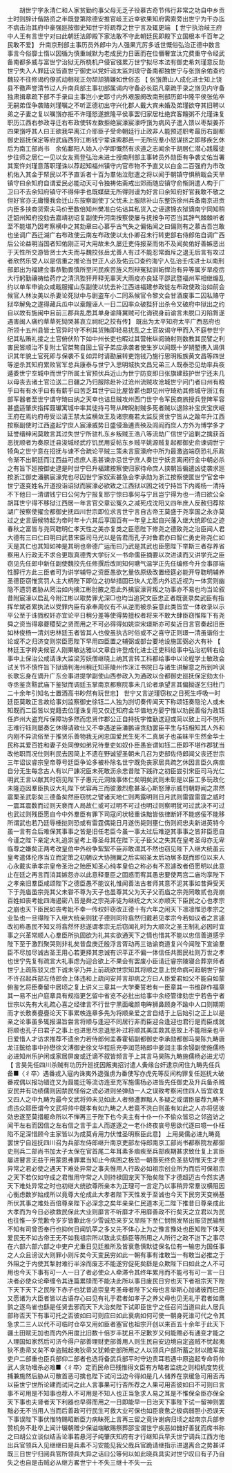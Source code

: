 <!-- { "loadSidebar": true } -->
　　胡世宁字永清仁和人家贫勤约事父母无乏子役慕古奇节伟行非常之功自中乡贡士时则辞计偕路资之半既登第除德安推官岐王近幸欲果知府需索旁出世宁为干办迄不病击治其府中豪强廵按御史知世宁将疏荐之世宁言及辄更端 【 世宁执治岐王府中人王有言世宁对曰此朝廷法即殿下家法敢不守此朝廷民即殿下立国根本千百年之民敢不爱】 升南京刑部主事历员外郎中为人强果亢厉多诋世慨俗弘治正德中数言事言今俗靡士惰以因循为慎重缄默为老成民力日匮而在位僭奢宜汰宂费重守令经武备南都多威与富世宁治狱无所桡机户侵官镪累万世宁拟尽本法有御史希刘瑾意反劾世宁失入人罪廷议皆直世宁御史以党奸诎太监刘琅守备南都独世宁与张嵿余佑查约魏较不往修谒约僚贰动相规正勿颉颃猜嫌如世俗态 【 张嵿萧山人成化进士知上饶县不徼声誉清节过人升南兵部主事初部属谒内守备必长跽凡章疏手录之嵿见内守备独肃揖章疏下部不手录曰主事岂小史耶寸内外艰服阕改南刑部历郎中隆平侯张佑卒无嗣弟侄争袭赂刘瑾嘱之不听正德初出守兴化郡人戴大宾未婚及弟瑾欲夺其旧聘以弟之子妻之复以嘱嵿亦拒不许瑾怒遂摭隆平侯事罢归家居杜绝宾客饘粥不允瑾诛复职历江西右参政寻迁右布政使转左数拒绝宸濠宸濠呼嵿为病风子遣入馈以枣梨姜芥四果嵿呼其人曰王欲我早离江介耶臣子受命朝廷行止政非人能预述职考最历右副都御史廵抚保定等府武庙西狩江彬钱宁辈诛索郡邑一无所应羣小怒谋挤之即移疾乞休后为南工部尚书　余佑鄱阳人始入小学即慨然有求道之志闻余干胡居仁潜心践履徒步往师之居仁一见以女友焉登弘治未进士授南刑部主事转员外勋臣有争袭丈佑当署其案忤刘瑾意落职瑾诛以荐起知福州镇守内官市物不予直又以白金二百强府为市改机佑入其金于帑民以不予直诉者十百为羣佑泣慰遣之将以闻于朝镇守惧稍戢会天旱镇守曰余知府自谓爱民必能动天可令独祷佑斋戒出郊雨随应镇守俞惭阴遣人构于厂卫曰不去余知府镇守不得伸手也既媒蘖无所得则谩为好言曰余知府好官我敢不敬之但好官亦无庸慢我会迁山东按察副使丁父忧未上服除补山东整饬徐州兵备南京进贡内臣多挟商货索夫马价至数倍知州樊准白佑诘其私货入之诬逮锦衣狱谪南宁同知稍迁韶州知府投劾去嘉靖初诏复副使升河南按察使屡与抚按争可否当其辞气棘棘听者至不能堪乃因考察横中之其劾章曰心慕乎古气失之偏佑闻之曰偏则有之慕古吾岂敢也坐调广西迁湖广右布政使云南左布政使以太仆卿召未行转吏部右侍郎佑自调广西后公论益明当国者知佑刚正可大用故未久屡迁吏侍报至而佑不及闻矣佑好善嫉恶出于天性所交游皆贤士大夫而与魏挍张岳尤善人有过不能忍常面斥之退无后言有攻过者欣然乐受人以是信重之推论当世正人必及佑云□查约海宁人弘治壬戍进士以南刑部郎出为福建佥事恭勤畏慎所至问民疾苦旌义烈辩冤狱驯妬悍治有异等属岁旱疫疠大行躬勤禳祷给药疗之清汛狴犴开释无辜天大雨疫亦良延平邵武暨福州军相继煽乱约以单车申谕众咸戢服擢山东副使以忧去补江西进福建参政徙左布政使政治如前会候官人林汝美以杀妻论死狱中与剧盗车小二同系候官令黎文会甘酒废事二囚私赂守狱卒解免之遂得藏兵瓜中以槖饘诬人一日二囚率众破狴犴出杀令又破府中狱出之约自以故有施闽中且前三郡兵乱悉其单身谕降冀贼可化诲锐身前谕言未脱口刃陷胷遂遇害闽人痛约草草死恸哭甚哀立祠祀之挍有传】 既出为太平知府太平广西恶府也所领十五州县皆土官异时守不利其货贿即轻易扰乱之土官故谒守甲而入不庭参世宁纪其私贿礼接之土官俯伏阶下如中州长吏也暇过其营帐纵阅骑射则数教其民譬之利害民皆顺治不复附土官桀骜自固土官子弟应承袭者使生岁以闻既十岁朔朢携入谒俱识其年貌土官死即与保袭不复如异时请勘展转吏饱钱乃施行思明叛族黄文昌等四世等逆杀其知府累败官军总兵康泰与世宁入思明城执文昌兄弟三人既泰恐见劫率兵夜遁委世宁空城中而世宁所属土官预伏兵近山为世宁防变即日张旗建鼓护世宁还未几以母丧去诸土官泣送二日疆之乃归服除赴补过沧州流贼攻沧城世宁问门者曰州有粮乎曰有有水乎曰有有薪乎曰苦乏耳世宁曰比屋皆薪也即见州守琦劝其修城守浙江有部军器者至世宁谓守琦曰纳之天幸也诘旦贼攻州西门世宁令军民商旅授兵登陴军容甚盛适肇庆指挥聂瓛寓城中率其徒持弓弩从睥睨射贼多死者贼以退除补宝庆宝庆岷王府在焉约府毋受讼请王禁太监横敛王及诸宗裔若太监反贤世宁皆从之踰年升江西按察副使时江西盗起宁庶人宸濠威势日盛侵渔逋责殃及闾阎而庶人方外为博学多才延誉缙绅闲莫敢言其过失世宁所驻札东乡叛贼王浩八等流劫广信世宁追剿之擒获首恶抚顺者为奏原迁县浚城经武疗饥民用妥帖东乡贼平姚源贼复起都御史俞谏调世宁犄角之世宁意在招抚与谏不合疏论平贼三策未言宸濠府中所为最激盗端窃恐礼乐政令渐不出朝廷而江西益可虑庶人恚甚谏亦忌世宁庶人奏世宁妖言离闲行金中朝必杀之有旨下廵按御史逮是时世宁巳升福建按察使归家待命庶人挟朝旨徧遣凶徒袭求廵按浙江御史潘鹏宸濠党也尽囚世宁家奴索甚急会李承勋为浙江按察使匿世宁官舍中世宁遂变姓名开道投诣诏狱而宸濠必欲致之江西狱以困之钱宁持旨下内阁杨一清持不下他日一清谓钱宁曰公何为宁报复耶宁惊曰事何与宁且岂宁得为也一清曰欲公全胡耳世宁得不移狱江西居一年言官交章讼冤久之减死戍沈阳又四年庶人反赦归荐除湖广按察使擢佥都御史抚四川世宗即位求言世宁言自古帝王莫盛于尧享国之永亦莫过之史言唐候特起为帝时年十六其后享国百有一年皇上起自兴藩入继大统即位之迹春秋之富皆与尧同聦明仁孝天性之美亦复类之臣愿陛下修尧之德致尧之治臣闻人君大德有三曰仁曰明曰武昔宋臣司马光以是告君而孔子对鲁君亦曰智仁勇史称尧仁如天是其仁也其知如神是其明也帝德广运而曰乃武是其武也臣愿陛下举斯三者存养省察用人行政无不求合更取真德秀大学衍义一书命儒臣摘要以次进读而又讲学充之臣窃见先任郎中新任副使魏挍先任修撰后改同知何瑭气温学正先任编修今升佥事邵端性醇行方此三臣者可为讲学辅导之资臣愚欲乞量依原级改置经筵必能开导聦明辅养圣德臣窃惟赏罚人主大柄陛下即位之初举措固巳快人尤愿内外远近视为一体赏则幽隐不遗罚者胁从罔治如内擒江彬肘腋之患此外擒宸濠背叛之功事亦不易也均当论叙昔附宸濠以启乱今附江彬以取势罪尤深□也均当追究文臣忠正者既褒录矣武臣有指挥牟斌者累执法以受罪内臣有承奉周仪有不从逆而被杀妄意此类皆宜一体收录以示平公至于诛戮权奸亦宜论平日稍分差等使得势擅权者将来不敢大肆臣窃惟陛下有尧舜之资当得皋夔稷契之贤而用之不可必得得如姚崇宋璟斯亦可矣近日言官奏起旧臣如林俊杨一清刘忠林廷玉者皆其人也俊虽执古时俗或不之喜守正则璟一清虽谐俗士论或不之归济变则崇臣愿陛下早用四臣置之辅弼或部台要地设施匡弼必大有补 【 林廷玉字粹夫候官人刚果敏达雅以文章自许登成化进士迁吏科给事中弘治初转右给事中上保治公咸请诛大监梁芳妖僧继晓上纳其言转工科都给事中以论程学士敏政会试关节不慎忤旨下狱谪判海州稍迁知茶陵州作洣江书院日与诸生讲解意之所到吟讽长歌忘身在谪升广东佥事进提学副使山西参政入为通政以佥都御史廵抚保定劾太仆寺丞鉴贪黠武庙下鉴狱而调廷玉掌南京都察院事未几论者承望言其偏拗遂乞归杜门二十余年引知名士置酒高书眇然有玩世忠】 世宁又言逆瑾窃权之日死生呼吸一时廷臣莫敢正言故给事刘监察御史徐钰二人独为剀切奏传闻天下称颂钰奏隐沦人或未知既而二臣皆以党籍去位瑾诛复用又仅迁知府金华值地方晏宁惟以劝民善俗为政钰任庐州大盗充斥保障功多然而忠贤作郡公正自持抚字惟勤送迎或简以致上司不悦所志难行钰则屡奏乞休得请致仕又不幸遇逆臣潘鹏诬贪劾罢臣平生与钰相知其人外和内刚不异流俗至于推贤乐善物我无闲忠国爱民生死不二真居子也虽昧平生然金华士民称其爱百姓和妻子处同僚如弟兄待羣吏如奴仆臣愚妄谓如钰二臣即不堪作郡犹当改他职而况仕则利民去因简上不遗在野诚望圣朝未几召为吏部佐侍郎闻父丧还世宗三年诏议睿宗皇帝尊号廷臣争论多被朴除名世宁既免丧家居具疏乞休因言臣久病痼自分无生每念古人有以尸諌况臣未死敢沥余忠昔陛下践祚之初臣尝引宋臣司马光仁明武王言以献其时窃见陛下子惠元元洞烛事体仁矣明矣武则未彰是以臣工多玩政化未隆迩因羣臣执议大礼陛下优容再三而彼激烈愈甚圣心斯怒薄示威罚朝野闻之肃然震栗圣武彰矣三德备矣然臣窃忧之譬诸天地仁则两露明则日月武则雷霆雷霆之威时一震耳震数而过则天亵而人局故仁或可过明不可过也明过则察明犹可过武决不可过也武过则残臣愿自今中外羣臣有罪下司寇问状轻重诛黜皆依律断奸不能惑佞不能移所谓武也若乃廷辱棰挞则恐或有雷霆偶毙日月遂伤毙则壅仁伤则阏忠夫新进英特今虽一言有合后难保其事事之皆是旧任老臣今虽一事太过后难逆其事事之皆非臣愿自今谨之陛下亲定大礼追崇皇考上尊圣母其在陛下无子臣父之失其在皇考圣母亦无卑临尊之嫌矣正两考改皇伯中外纷争絮絮不臣非敢谓其不然也窃见陛下入继大统虽云皇考遣体伦序当立而定策之初朝议大协拥翼之后实昭圣太后功居多既而即位以来人心永戴实承孝宗皇帝圣治之贻臣知圣心纯孝皇伯之称必有不忍遽改者佰愿明以此意止在廷之再言而消其嫉怨亦以此意释羣臣之固惑而宥其愚忠要使两宫二庙均享陛下之孝亲旧羣臣咸颂陛下之德臣愚不能议礼惟闻善法古者师其意不泥其事如昔舜受天下于尧庙虽宗尧其父未甞不尊为天子也虽尊其父为天子父而庙之宗尧罔敢贰也尧崩百姓如丧考妣四海遏密八音是舜之宗尧非徒为继统之大义亦顺天下臣民之心也孝宗之崩也天下臣民如丧考妣不幸一传权奸窃改正德十有六年之闲天下凛凛惟恐孝宗之业坠也一旦得陛下入继大统亲则犹子德则同符翕然归戴若见孝宗今若如议者之言遽改初称愚民不知又将翕然怀悲遂谓孝宗无后窃闻礼时为大顺次之圣王制礼必因时宜事之兴革常顺人心羣臣所执固欲为礼其实欲通天下之情也惜其不能以忠信善道感孚陛下至于激烈聚哭则非礼矣昔盘庚迁殷浮言胥动再三诰谕商道复兴今闻陛下宣谕羣臣不尽加尽诚古圣王用心若更择其忠诚有识平正不偏一体信任共图民社则万世之孝也世宁先复有疏言大礼事虑为迎合欲上不果会有罢废小臣请迁睿宗陵寝合葬京师者世宁上疏陈驳又虑下诚未孚乃并上前疏欲世宗知其将顺之意上悦命病可趋朝世宁辞不许召起兵部左侍郎会上体违和上疏问安并言却病之方曰人臣爱君如父不能自如蒙俯鉴乞将臣奏留中居顷之复上讲义三章其一大学秦誓若有一臣章其一书维辟作福章其一易不出户庭章具有规指更乞留中省览不必批出给事中余经管律劾世宁若告宁者世宗以先有大礼疏心喜之经律言不行世宁黑面巉颜电眸狮鼻顾身不踰中人口则期期而才长敷奏亹亹论天下事累帙连章多先为将顺亲爱之言自结于上后始引之正上以是亲之论事虽多辄报温旨尝言将顺与逢迎不同居行非而臣迎合逢迎也君行是而臣成就将顺也孔子曰君子之事上也进思尽忠退思补过将顺其美匡救其恶故上不能相亲也平日爱惜人才访求推荐不遗余力若侍郎何孟春霍韬副都御史李承勋都御马昊陈九畴唐龙汪鋐给事中孙懋徐文溥御史徐文华程启充李润范辂郎中姜润主事余锓副使施儒杨必进知州乐护闲或家居屏废或迁谪不叙皆频言于上其言马昊陈九畴施儒杨必进尤切 【 言昊先任四川杀贼有功历升廵抚因叛夷招讨遣人夤缘台奸逮京闲住九畴先任兵备■〈彳卒〉遇番戎入寇内诛夷外退强虏为番使写亦虎先等反间构罪复任廵抚大破番戎偶以报功错迕又为聂能迁等流访连至充军施儒杨必进皆先任御史及升兵备杀贼安民并有功绩儒则因禁民怪俗之谤必进则坐弹劾一人之误致考察闲住四人皆宜收复又四人之中九畴为最今文武将帅未见如此人者频遭罪黜人多疑之或谓臣屡荐九畴不虑违众耶臣谓今文武将帅中既孝有如九畴之人若竟不洗白则虽有如此之人亦将惩彼効忠遂至莫措躯命所以不惮再三于陛下也今夫主有十仆一仆不偷众皆忌之邻盗访之闻干左右而因信之左右信之言于主人而遂逐之一老仆终夜哀号思欲代逐曰噫一仆枉陷不足深惜顾今主家皆以为成莫肻用力伏惟圣明察臣此意】 上用昊儒必进九畴竟罢世宁自廵抚四川召为兵部左侍郎继升南京吏部左侍郎南京工部尚书都察院左都御史刑兵二部尚书加太子太保在官首尾二年耳素多痼疾至兵部疾期甚求致仕复上言臣屡进瞽言无益于用蒙恩弗罪累当知止今病困之极恐一朝亟死终负圣慈切惟天生才德异常之君必使之遇天下难处异常之事夫惟用人行政必如祖宗创业所为而后可保祖宗之天下若仅如守成之君惟用守常之人则持禄固宠天下殆矣陛下才德超迈古今然实遇天下难处异常之时也初继大统欲尊所亲本为正理可一言定乃以事稍异常羣议横阻因心衡虑数岁始成所以竟尊大伦成此大孝者陛下天性发于至诚也今天下民穷天变祸基所伏其事之难处百倍尊亲陛下必深念之矣年亲亲仁民道本无二陛下推昔日尊亲成此大孝而为今日必欲救民保此大业则靡言不听靡才不用靡善政不行矣天之立君以为民也往惟一岁荒歉今岁岁皆歉此冬少雪诚恐来岁又旱陛下至仁悯恻发帑出赈贷民输租不知有司曾否奉行也抑何日闻饥莩之多又先不体心上为之豫言豫处也臣知陛下体天爱民无不如古帝王无不如我祖宗所以致此实繇臣等所用之人所行之政不迨下之事尽在六部六部六部之中吏户尤重日见廷推所及皆衰惫慎默徒保名位有一输忠为国任事之人众且谤议大则罪小则斥矣今天变民穷如此一朝有事有谁敢当一有敢当必推之于外阻之于内使其掣肘难行半涂而废志不能遂穷促死矣繇是众欺陛下曰如此之人不可用也今天下事有可一人一日了者必使众人牵滞令其终年累月而不能弓有可一言一日决者必使众论牵缠令其连篇累牍而不能决此所以事日废民日穷也天下者祖宗天下陛下天下天下之民陛下赤子也犹昔追崇皇考圣母者陛下父母也言举斯心加诸彼而巳臣又愿诸为大臣者皆以古语存心曰见有礼于君者如孝子之养父母也见无礼于君者如鹰鹯之逐鸟雀也繇是任贤去邪而天下大治矣陛下试即臣世宁之任召问当道曰此人居兵部称否天下有事可托之否彼如曰可则应曰如此衰病如何可使一朝身死谁可代之令其急求二三人以代不可临时仓卒又用如臣者塞官也祖宗开创以来百五十余年于此天下疆土田赋无加也而内外用度比旧数十倍岁丰犹且不足歉岁又何能赡必有通变才能之人理国如家然后可济今得户部善理财吏部善用人则生民自安边境自定盗贼不忧起夷狄不患帚又矣不幸盗贼起夷狄帚又犹赖吏部所用之人以领兵户部所蓄之财以赡军故吏户二部重也臣兵部仰二部者也选将备武兵部平时守边责耳若遇中原盗起专命将帅武人贪功嗜杀必难■〈彳卒〉定而民命巳残惟得文臣有方略者监统之则相机度势抚捕兼施然后胁从可散首恶可擒也陛下试问当边今得如是几人储养在京缓急可用否再以臣世宁世所论建而试问之此人言事果可行否所荐之人果可用否彼如曰不可则曰言事不可用是不知事也荐人不可用是不知人也正当急求人易之耳是不惟保全臣亦保全天下事也夫肾者天下利器也早得而用之一日即能早一日治天下事陛下试一留神则罢黜必无不当用人当而后善政可行民生可救大业可保也如臣衰惫之极病弱胆小恐误天下事误陛下事伏惟特赐昭断臣力病昧死上言再三留之竟许谢病归顷之起南京兵部参赞机务不赴卒上闻计辍朝赠少保谥端敏赐祭葬邵宝谓世宁疾恶如雠好善犹而席书称之曰胡公立谈似结舌论事若悬河子纯肇庆知府有才行继知兵早夭世宁调兵江西方他出兵官领兵入见继继曰是兵素不习安能见我父哉兵官跪请继指示进退离合之势甚详既三日世宁归阅兵官所领兵大异之诘曰公等何以如此晓兵具实对世宁叹曰有子乃自失之也自是击贼必从继方畧世宁十不失三继十不失一云 
